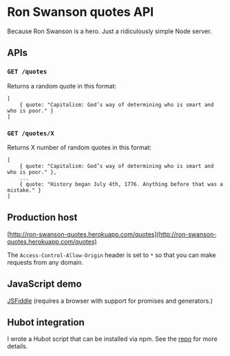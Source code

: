 # Ron Swanson quotes API
Because Ron Swanson is a hero. Just a ridiculously simple Node server.

## APIs

### `GET /quotes`
Returns a random quote in this format:
```
[
	{ quote: "Capitalism: God’s way of determining who is smart and who is poor." }
]
```
### `GET /quotes/X`
Returns X number of random quotes in this format:
```
[
	{ quote: "Capitalism: God’s way of determining who is smart and who is poor." },
	...
	{ quote: "History began July 4th, 1776. Anything before that was a mistake." }
]
```

## Production host
[http://ron-swanson-quotes.herokuapp.com/quotes](http://ron-swanson-quotes.herokuapp.com/quotes)

The `Access-Control-Allow-Origin` header is set to `*` so that you can make requests from any domain.

## JavaScript demo
[JSFiddle](http://jsfiddle.net/jamesseanwright/7g2w4dhc/2/) (requires a browser with support for promises and generators.)

## Hubot integration
I wrote a Hubot script that can be installed via npm. See the [repo](https://github.com/jamesseanwright/hubot-swanson) for more details.
